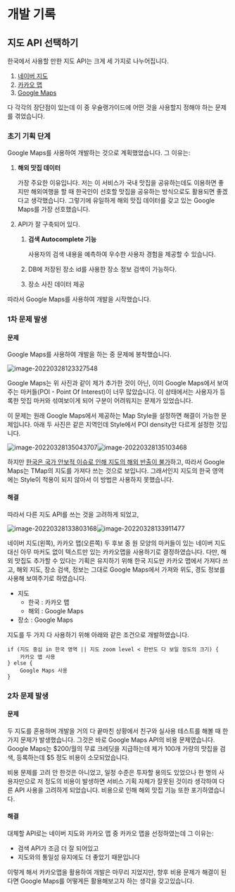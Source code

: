 # 개발 기록

## 지도 API 선택하기

한국에서 사용할 만한 지도 API는 크게 세 가지로 나누어집니다.

1. [네이버 지도](https://www.ncloud.com/product/applicationService/maps)
2. [카카오 맵](https://apis.map.kakao.com/)
3. [Google Maps](https://developers.google.com/maps?hl=ko)

다 각각의 장단점이 있는데 이 중 우슐랭가이드에 어떤 것을 사용할지 정해야 하는 문제를 겪었습니다.

### 초기 기획 단계

Google Maps를 사용하여 개발하는 것으로 계획했었습니다. 그 이유는:

1. **해외 맛집 데이터**

   가장 주요한 이유입니다. 저는 이 서비스가 국내 맛집을 공유하는데도 이용하면 좋지만 해외여행을 할 때 한국인이 선호할 맛집을 공유하는 방식으로도 활용되면 좋겠다고 생각했습니다. 그렇기에 유일하게 해외 맛집 데이터를 갖고 있는 Google Maps를 가장 선호했습니다.

2. API가 잘 구축되어 있다.

    1. **검색 Autocomplete 기능**
    
       사용자의 검색 내용을 예측하여 우수한 사용자 경험을 제공할 수 있습니다.
    
    2. DB에 저장된 장소 id를 사용한 장소 정보 검색이 가능하다.
    
    3. 장소 사진 데이터 제공

따라서 Google Maps를 사용하여 개발을 시작했습니다.

### 1차 문제 발생

#### 문제

Google Maps를 사용하여 개발을 하는 중 문제에 봉착했습니다.

![image-20220328123327548](README.assets/image-20220328123327548.png)

Google Maps는 위 사진과 같이 제가 추가한 것이 아닌, 이미 Google Maps에서 보여주는 마커들(POI - Point Of Interest)이 너무 많았습니다. 이 상태에서는 사용자가 등록한 맛집 마커와 섞여보이게 되어 구분이 어려워지는 문제가 있었습니다.

이 문제는 원래 Google Maps에서 제공하는 Map Style을 설정하면 해결이 가능한 문제입니다. 아래 두 사진은 같은 지역인데 Style에서 POI density만 다르게 설정한 것입니다.

![image-20220328135043707](README.assets/image-20220328135043707.png)![image-20220328135103468](README.assets/image-20220328135103468.png)

하지만 [한국은 국가 안보적 이슈로 인해 지도의 해외 반출이 불가](https://medium.com/guleum/google-map-style-%EC%A0%81%EC%9A%A9%ED%95%98%EA%B8%B0-3042efc85c7e)하고, 따라서 Google Maps는 TMap의 지도를 가져다 쓰는 것으로 보입니다.  그래서인지 지도의 한국 영역에는 Style이 적용이 되지 않아서 이 방법은 사용하지 못했습니다.

#### 해결

따라서 다른 지도 API를 쓰는 것을 고려하게 되었고, 

![image-20220328133803168](README.assets/image-20220328133803168.png)![image-20220328133911477](README.assets/image-20220328133911477.png)

네이버 지도(왼쪽), 카카오 맵(오른쪽) 두 후보 중 원 모양의 마커들이 있는 네이버 지도 대신 아무 마커도 없이 텍스트만 있는 카카오맵을 사용하기로 결정하였습니다. 다만, 해외 맛집도 추가할 수 있다는 기획은 유지하기 위해 한국 지도만 카카오 맵에서 가져다 쓰고, 해외 지도, 장소 검색, 정보는 그대로 Google Maps에서 가져와 위도, 경도 정보를 사용해 보여주기로 하였습니다.

- 지도
  - 한국 : 카카오 맵
  - 해외 : Google Maps
- 장소 : Google Maps

지도를 두 가지 다 사용하기 위해 아래와 같은 조건으로 개발하였습니다.

```
if (지도 중심 in 한국 영역 || 지도 zoom level < 한반도 다 보일 정도의 크기) {
	카카오 맵 사용
} else {
	Google Maps 사용
}
```

### 2차 문제 발생

#### 문제

두 지도를 혼용하며 개발을 거의 다 끝마친 상황에서 친구와 실사용 테스트를 해볼 때 한 가지 문제가 발생했습니다. 그것은 바로 Google Maps API의 비용 문제였습니다. Google Maps는 $200/월의 무료 크레딧을 지급하는데 제가 100개 가량의 맛집을 검색, 등록하는데 $5 정도 비용이 소모되었습니다.

비용 문제를 고려 안 한것은 아니었고, 일정 수준은 투자할 용의도 있었으나 한 명의 사용자만으로 저 정도의 비용이 발생하면 서비스 기획 자체가 잘못된 것이라 생각하여 다른 API 사용을 고려하게 되었습니다. 비용으로 인해 해외 맛집 기능 또한 포기하였습니다.

#### 해결

대체할 API로는 네이버 지도와 카카오 맵 중 카카오 맵을 선정하였는데 그 이유는:

- 검색 API가 조금 더 잘 되어있고
- 지도와의 통일성 유지에도 더 좋았기 때문입니다

이렇게 해서 카카오맵을 활용하여 개발은 마무리 지었지만, 향후 비용 문제가 해결이 된다면 Google Maps를 어떻게든 활용해보고자 하는 생각을 갖고있습니다.
